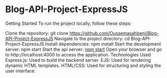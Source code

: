 # Blog-API-Project-ExpressJS



Getting Started
To run the project locally, follow these steps:

Clone the repository: git clone https://github.com/Oussemasahbeni/Blog-API-Project-ExpressJS
Navigate to the project directory: cd Blog-API-Project-ExpressJS
Install dependencies: npm install
Start the development server: npm start
Start the api server: [npm start](http://localhost:3000 )
Open your browser and go to http://localhost:4000 to access the application.
Technologies Used
Express.js: Used to build the backend server.
EJS: Used for rendering dynamic HTML templates.
HTML/CSS: Used for structuring and styling the user interface.
